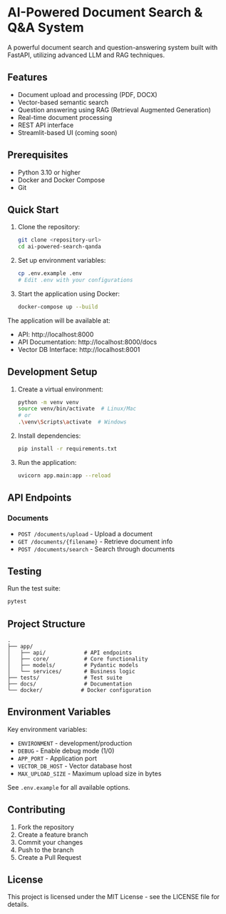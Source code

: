 # AI-Powered Document Search & Q&A System

A powerful document search and question-answering system built with FastAPI, utilizing advanced LLM and RAG techniques.

## Features

- Document upload and processing (PDF, DOCX)
- Vector-based semantic search
- Question answering using RAG (Retrieval Augmented Generation)
- Real-time document processing
- REST API interface
- Streamlit-based UI (coming soon)

## Prerequisites

- Python 3.10 or higher
- Docker and Docker Compose
- Git

## Quick Start

1. Clone the repository:
   ```bash
   git clone <repository-url>
   cd ai-powered-search-qanda
   ```

2. Set up environment variables:
   ```bash
   cp .env.example .env
   # Edit .env with your configurations
   ```

3. Start the application using Docker:
   ```bash
   docker-compose up --build
   ```

The application will be available at:
- API: http://localhost:8000
- API Documentation: http://localhost:8000/docs
- Vector DB Interface: http://localhost:8001

## Development Setup

1. Create a virtual environment:
   ```bash
   python -m venv venv
   source venv/bin/activate  # Linux/Mac
   # or
   .\venv\Scripts\activate  # Windows
   ```

2. Install dependencies:
   ```bash
   pip install -r requirements.txt
   ```

3. Run the application:
   ```bash
   uvicorn app.main:app --reload
   ```

## API Endpoints

### Documents
- `POST /documents/upload` - Upload a document
- `GET /documents/{filename}` - Retrieve document info
- `POST /documents/search` - Search through documents

## Testing

Run the test suite:
```bash
pytest
```

## Project Structure

```
.
├── app/
│   ├── api/            # API endpoints
│   ├── core/           # Core functionality
│   ├── models/         # Pydantic models
│   └── services/       # Business logic
├── tests/              # Test suite
├── docs/               # Documentation
└── docker/            # Docker configuration
```

## Environment Variables

Key environment variables:
- `ENVIRONMENT` - development/production
- `DEBUG` - Enable debug mode (1/0)
- `APP_PORT` - Application port
- `VECTOR_DB_HOST` - Vector database host
- `MAX_UPLOAD_SIZE` - Maximum upload size in bytes

See `.env.example` for all available options.

## Contributing

1. Fork the repository
2. Create a feature branch
3. Commit your changes
4. Push to the branch
5. Create a Pull Request

## License

This project is licensed under the MIT License - see the LICENSE file for details. 